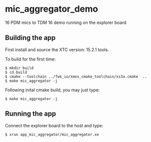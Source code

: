 # mic_aggregator_demo
16 PDM mics to TDM 16 demo running on the explorer board

Building the app
----------------

First install and source the XTC version: 15.2.1 tools.

To build for the first time:

    $ mkdir build
    $ cd build
    $ cmake --toolchain ../fwk_io/xmos_cmake_toolchain/xs3a.cmake  ..
    $ make mic_aggregator -j

Following inital cmake build, you may just type:

    $ make mic_aggregator -j

Running the app
---------------

Connect the explorer board to the host and type:

    $ xrun app_mic_aggregator/mic_aggregator.xe 